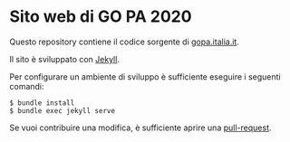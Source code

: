 # Sito web di GO PA 2020

Questo repository contiene il codice sorgente di [gopa.italia.it](https://gopa.italia.it).

Il sito è sviluppato con [Jekyll](https://jekyllrb.com/).

Per configurare un ambiente di sviluppo è sufficiente eseguire i seguenti comandi:

    $ bundle install
    $ bundle exec jekyll serve

Se vuoi contribuire una modifica, è sufficiente aprire una [pull-request](https://help.github.com/articles/about-pull-requests/).
